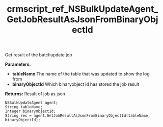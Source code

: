 ﻿---
title: crmscript_ref_NSBulkUpdateAgent_GetJobResultAsJsonFromBinaryObjectId
description: String GetJobResultAsJsonFromBinaryObjectId(String tableName, Integer binaryObjectId)
intellisense: NSBulkUpdateAgent.GetJobResultAsJsonFromBinaryObjectId
keywords: NSBulkUpdateAgent,GetJobResultAsJsonFromBinaryObjectId
so.topic: reference
---

Get result of the batchupdate job

**Parameters:**
 - **tableName** The name of the table that was updated to show the log from
 - **binaryObjectId** Which binaryobject id has stored the job result

**Returns:** Result of job as json

```crmscript
NSBulkUpdateAgent agent;
String tableName;
Integer binaryObjectId;
String res = agent.GetJobResultAsJsonFromBinaryObjectId(tableName, binaryObjectId);
```

